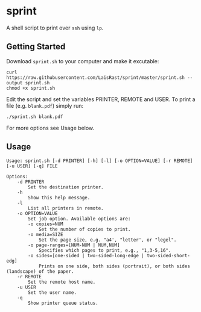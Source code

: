 # sprint
A shell script to print over `ssh` using `lp`.

## Getting Started
Download `sprint.sh` to your computer and make it excutable:
```
curl https://raw.githubusercontent.com/LaisRast/sprint/master/sprint.sh --output sprint.sh
chmod +x sprint.sh
```
Edit the script and set the variables PRINTER, REMOTE and USER.
To print a file (e.g. `blank.pdf`) simply run:
```
./sprint.sh blank.pdf
```
For more options see Usage below.

## Usage
```
Usage: sprint.sh [-d PRINTER] [-h] [-l] [-o OPTION=VALUE] [-r REMOTE] [-u USER] [-q] FILE

Options:
    -d PRINTER
        Set the destination printer.
    -h
        Show this help message.
    -l
        List all printers in remote.
    -o OPTION=VALUE
        Set job option. Available options are:
        -o copies=NUM
            Set the number of copies to print.
        -o media=SIZE
            Set the page size, e.g. "a4', "letter', or "legel".
        -o page-ranges=[NUM-NUM | NUM,NUM]
            Specifies which pages to print, e.g., "1,3-5,16".
        -o sides=[one-sided | two-sided-long-edge | two-sided-short-edg]
            Prints on one side, both sides (portrait), or both sides (landscape) of the paper.
    -r REMOTE
        Set the remote host name.
    -u USER
        Set the user name.
    -q
        Show printer queue status.
```





